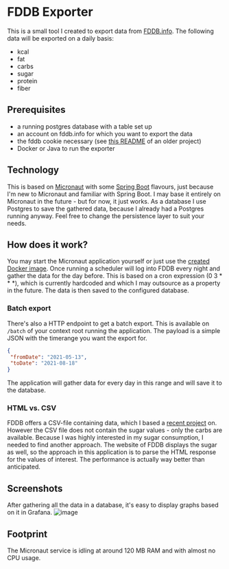 # FDDB Exporter
This is a small tool I created to export data from [FDDB.info](https://fddb.info/).
The following data will be exported on a daily basis:
- kcal
- fat
- carbs
- sugar
- protein
- fiber

## Prerequisites
-   a running postgres database with a table set up
-   an account on fddb.info for which you want to export the data
-   the fddb cookie necessary (see [this README](https://github.com/itobey/fddb-calories-exporter#how-it-works) of an older project)
-   Docker or Java to run the exporter

## Technology
This is based on [Micronaut](https://micronaut.io/) with some [Spring Boot](https://spring.io/projects/spring-boot) flavours, just because I'm new to Micronaut and familiar with Spring Boot. I may base it entirely on Micronaut in the future - but for now, it just works.
As a database I use Postgres to save the gathered data, because I already had a Postgres running anyway. Feel free to change the persistence layer to suit your needs.

## How does it work?
You may start the Micronaut application yourself or just use the [created Docker image](https://github.com/itobey/fddb-exporter/pkgs/container/fddb-exporter%2Ffddb-exporter). Once running a scheduler will log into FDDB every night and gather the data for the day before. This is based on a cron expression (0 3 * * *), which is currently hardcoded and which I may outsource as a property in the future. The data is then saved to the configured database.

### Batch export
There's also a HTTP endpoint to get a batch export. This is available on `/batch` of your context root running the application. The payload is a simple JSON with the timerange you want the export for.

```json
{
 "fromDate": "2021-05-13",
 "toDate": "2021-08-18"
}
```

The application will gather data for every day in this range and will save it to the database.

### HTML vs. CSV
FDDB offers a CSV-file containing data, which I based a [recent project](https://github.com/itobey/fddb-calories-exporter) on. However the CSV file does not contain the sugar values - only the carbs are available. Because I was highly interested in my sugar consumption, I needed to find another approach. The website of FDDB displays the sugar as well, so the approach in this application is to parse the HTML response for the values of interest. The performance is actually way better than anticipated.

## Screenshots
After gathering all the data in a database, it's easy to display graphs based on it in Grafana.
![image](https://user-images.githubusercontent.com/22119845/131020061-a65e9b6b-6b44-4ba9-8438-10e5ef81e708.png)

## Footprint
The Micronaut service is idling at around 120 MB RAM and with almost no CPU usage.
